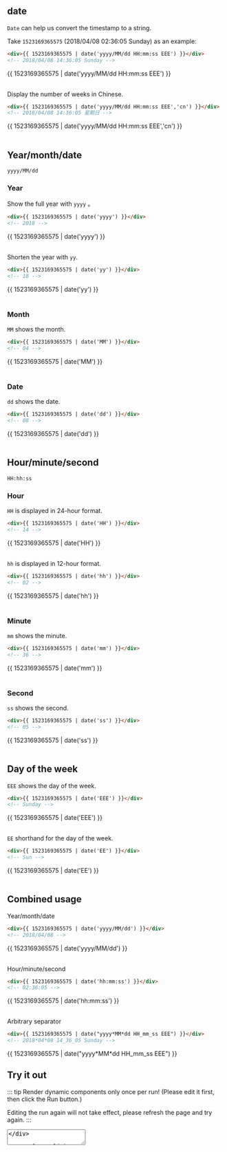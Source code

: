 <script>
    import Vue from 'vue'
    import EasyFilter from 'easy-filter'
    import '@style/style.scss'
    Vue.use(EasyFilter)
    const bus = new Vue()
    Vue.component('runtime-comp',(resolve)=>bus.$on('run',resolve))
    export default {
        data(){
            return {
                code:`{
        template: "<div>{{ 1523169365575 | date('yyyy/MM/dd HH:mm:ss EEE') }}</div>",
    }`
            }
        },
        methods:{
            run(){
                bus.$emit('run', eval(`(function(){ return ${this.code} })()`))
            },
            reload(){
                window.location.reload()
            }
        }
    }
</script>
## date

`Date` can help us convert the timestamp to a string.

Take `1523169365575` (2018/04/08 02:36:05 Sunday) as an example:


```html
<div>{{ 1523169365575 | date('yyyy/MM/dd HH:mm:ss EEE') }}</div>
<!-- 2018/04/08 14:36:05 Sunday -->
```

<div>{{ 1523169365575 | date('yyyy/MM/dd HH:mm:ss EEE') }}</div>

<br/>

Display the number of weeks in Chinese.

```html
<div>{{ 1523169365575 | date('yyyy/MM/dd HH:mm:ss EEE','cn') }}</div>
<!-- 2018/04/08 14:36:05 星期日 -->
```

<div>{{ 1523169365575 | date('yyyy/MM/dd HH:mm:ss EEE','cn') }}</div>

<br/>

## Year/month/date

`yyyy/MM/dd`

### Year

Show the full year with `yyyy` 。

```html
<div>{{ 1523169365575 | date('yyyy') }}</div>
<!-- 2018 -->
```

<div>{{ 1523169365575 | date('yyyy') }}</div>

<br/>

Shorten the year with `yy`.

```html
<div>{{ 1523169365575 | date('yy') }}</div>
<!-- 18 -->
```

<div>{{ 1523169365575 | date('yy') }}</div>

<br/>


### Month

`MM` shows the month.

```html
<div>{{ 1523169365575 | date('MM') }}</div>
<!-- 04 -->
```

<div>{{ 1523169365575 | date('MM') }}</div>

<br/>

### Date

`dd` shows the date.

```html
<div>{{ 1523169365575 | date('dd') }}</div>
<!-- 08 -->
```

<div>{{ 1523169365575 | date('dd') }}</div>

<br/>

## Hour/minute/second

`HH:hh:ss`

### Hour

`HH` is displayed in 24-hour format.

```html
<div>{{ 1523169365575 | date('HH') }}</div>
<!-- 14 -->
```

<div>{{ 1523169365575 | date('HH') }}</div>

<br/>

`hh` is displayed in 12-hour format.

```html
<div>{{ 1523169365575 | date('hh') }}</div>
<!-- 02 -->
```

<div>{{ 1523169365575 | date('hh') }}</div>

<br/>

### Minute

`mm` shows the minute.

```html
<div>{{ 1523169365575 | date('mm') }}</div>
<!-- 36 -->
```

<div>{{ 1523169365575 | date('mm') }}</div>

<br/>

### Second

`ss` shows the second.

```html
<div>{{ 1523169365575 | date('ss') }}</div>
<!-- 05 -->
```

<div>{{ 1523169365575 | date('ss') }}</div>

<br/>

## Day of the week

`EEE` shows the day of the week.

```html
<div>{{ 1523169365575 | date('EEE') }}</div>
<!-- Sunday -->
```

<div>{{ 1523169365575 | date('EEE') }}</div>

<br/>

`EE` shorthand for the day of the week.

```html
<div>{{ 1523169365575 | date('EE') }}</div>
<!-- Sun -->
```

<div>{{ 1523169365575 | date('EE') }}</div>

<br/>

## Combined usage

Year/month/date

```html
<div>{{ 1523169365575 | date('yyyy/MM/dd') }}</div>
<!-- 2018/04/08 -->
```

<div>{{ 1523169365575 | date('yyyy/MM/dd') }}</div>

<br/>

Hour/minute/second

```html
<div>{{ 1523169365575 | date('hh:mm:ss') }}</div>
<!-- 02:36:05 -->
```

<div>{{ 1523169365575 | date('hh:mm:ss') }}</div>

<br/>

Arbitrary separator

```html
<div>{{ 1523169365575 | date("yyyy*MM*dd HH_mm_ss EEE") }}</div>
<!-- 2018*04*08 14_36_05 Sunday -->
```
<div>{{ 1523169365575 | date("yyyy*MM*dd HH_mm_ss EEE") }}</div>

## Try it out

::: tip
Render dynamic components only once per run! (Please edit it first, then click the Run button.)

Editing the run again will not take effect, please refresh the page and try again.
:::

<div>
   <textarea v-model="code"/>
</div>

<a class="link" v-on:click="run">Run</a>

<div>
    <runtime-comp/>
</div>

<a class="link" v-on:click="reload">Reload</a>